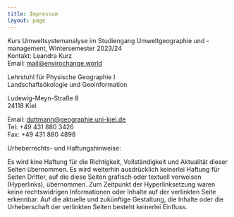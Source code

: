 ```yaml
---
title: Impressum
layout: page
---
```



Kurs Umweltsystemanalyse im Studiengang Umweltgeographie und -management, Wintersemester 2023/24  
Kontakt: Leandra Kurz  
Email: mail@envirochange.world  



Lehrstuhl für Physische Geographie I   
Landschaftsökologie und Geoinformation  

Ludewig-Meyn-Straße 8  
24118 Kiel  

Email: duttmann@geographie.uni-kiel.de  
Tel: +49 431 880 3426  
Fax: +49 431 880 4898  


Urheberrechts- und Haftungshinweise:

Es wird kine Haftung für die Richtigkeit, Vollständigkeit und Aktualität dieser Seiten übernommen. Es wird weiterhin ausdrücklich keinerlei Haftung für Seiten Dritter, auf die diese Seiten grafisch oder textuell verweisen (Hyperlinks), übernommen. Zum Zeitpunkt der Hyperlinksetzung waren keine rechtswidrigen Informationen oder Inhalte auf der verlinkten Seite erkennbar. Auf die aktuelle und zukünftige Gestaltung, die Inhalte oder die Urheberschaft der verlinkten Seiten besteht keinerlei Einfluss.

 